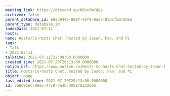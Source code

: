```yaml
---
meeting_link: https://discord.gg/bBuv3mCQQe
archived: false
parent_database_id: e9339446-880f-4ef0-8ad7-8ad1f507dded
parent_type: database_id
indexDate: 2021-07-11
hosts: 
name: Hosts/Co-hosts Chat, hosted by Jason, Pan, and Pi
tags:
- Talk
- 2021-07-11
talktime: 2021-07-11T22:00:00.0000000
created_time: 2021-07-20T20:13:00.0000000
notion_url: https://www.notion.so/Hosts-Co-hosts-Chat-hosted-by-Jason-Pan-and-Pi-3a8d916c89ec47c8ba4b305878222beb
title: Hosts/Co-hosts Chat, hosted by Jason, Pan, and Pi
object: page
last_edited_time: 2021-07-20T20:13:00.0000000
id: 3a8d916c-89ec-47c8-ba4b-305878222beb
---
```






